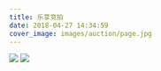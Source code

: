 ```yaml
---
title: 乐享竞拍
date: 2018-04-27 14:34:59
cover_image: images/auction/page.jpg
---
```

<!-- <div class="img-fluid project-img">
![](view.png)
![](ui.png)
</div> -->
<img class="img-fluid project-img" src="view.png" />
<img class="img-fluid project-img" src="ui.png" />
